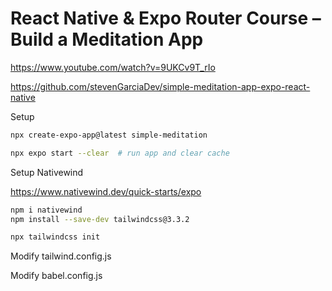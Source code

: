 # React Native & Expo Router Course – Build a Meditation App
https://www.youtube.com/watch?v=9UKCv9T_rIo

https://github.com/stevenGarciaDev/simple-meditation-app-expo-react-native



Setup
```bash
npx create-expo-app@latest simple-meditation

npx expo start --clear  # run app and clear cache
```    

Setup Nativewind

https://www.nativewind.dev/quick-starts/expo
```bash
npm i nativewind
npm install --save-dev tailwindcss@3.3.2

npx tailwindcss init
``` 

Modify tailwind.config.js

Modify babel.config.js

